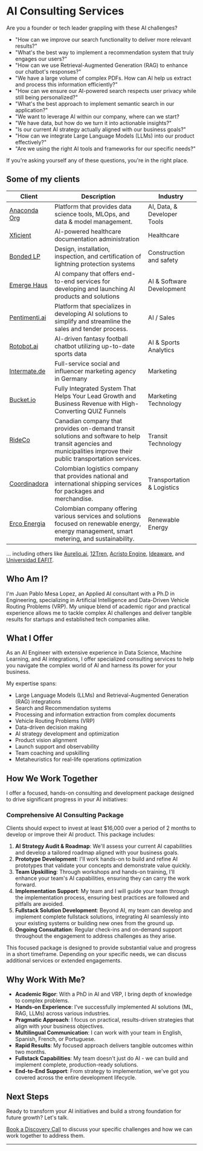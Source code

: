 # AI Consulting Services

Are you a founder or tech leader grappling with these AI challenges?

- "How can we improve our search functionality to deliver more relevant results?"
- "What's the best way to implement a recommendation system that truly engages our users?"
- "How can we use Retrieval-Augmented Generation (RAG) to enhance our chatbot's responses?"
- "We have a large volume of complex PDFs. How can AI help us extract and process this information efficiently?"
- "How can we ensure our AI-powered search respects user privacy while still being personalized?"
- "What's the best approach to implement semantic search in our application?"
- "We want to leverage AI within our company, where can we start?
- "We have data, but how do we turn it into actionable insights?"
- "Is our current AI strategy actually aligned with our business goals?"
- "How can we integrate Large Language Models (LLMs) into our product effectively?"
- "Are we using the right AI tools and frameworks for our specific needs?"

If you're asking yourself any of these questions, you're in the right place.

## Some of my clients

| Client                                        | Description                                                                                                                 | Industry              |
|-----------------------------------------------|-----------------------------------------------------------------------------------------------------------------------------|-----------------------|
| [Anaconda Org](https://anaconda.org/)        | Platform that provides data science tools, MLOps, and data & model management.                         | AI, Data, & Developer Tools|
| [Xficient](https://xficient.com/)        | AI-powered healthcare documentation administration                    | Healthcare|
| [Bonded LP](https://www.bondedlp.com/)        | Design, installation, inspection, and certification of lightning protection systems                                              | Construction and safety|
| [Emerge Haus](https://www.emerge.haus/)       | AI company that offers end-to-end services for developing and launching AI products and solutions                           | AI & Software Development                   |
| [Pentimenti.ai](https://www.pentimenti.ai/)    | Platform that specializes in developing AI solutions to simplify and streamline the sales and tender process.  | AI / Sales            |
| [Rotobot.ai](https://rotobot.ai/)              | AI-driven fantasy football chatbot utilizing up-to-date sports data                                                        | AI & Sports Analytics     |
| [Intermate.de](https://www.intermate.de/)      | Full-service social and influencer marketing agency in Germany                                                             | Marketing                 |
| [Bucket.io](https://bucket.io/3/)              | Fully Integrated System That Helps Your Lead Growth and Business Revenue with High-Converting QUIZ Funnels                   | Marketing Technology  |
| [RideCo](https://www.rideco.com/)              | Canadian company that provides on-demand transit solutions and software to help transit agencies and municipalities improve their public transportation services. | Transit Technology    |
| [Coordinadora](https://coordinadora.com/)      | Colombian logistics company that provides national and international shipping services for packages and merchandise.          | Transportation & Logistics             |
| [Erco Energia](https://erco.energy/co)         | Colombian company offering various services and solutions focused on renewable energy, energy management, smart metering, and sustainability. | Renewable Energy      |

... including others like [Aurelio.ai](https://www.aurelio.ai/), [12Tren](https://12tren.com/), [Acristo Engine](https://acristoengine.com/), [Ideaware](https://ideaware.co/), and [Universidad EAFIT](https://www.eafit.edu.co/).

## Who Am I?

I'm Juan Pablo Mesa Lopez, an Applied AI consultant with a Ph.D in Engineering, specializing in Artificial Intelligence and Data-Driven Vehicle Routing Problems (VRP). My unique blend of academic rigor and practical experience allows me to tackle complex AI challenges and deliver tangible results for startups and established tech companies alike.

## What I Offer

As an AI Engineer with extensive experience in Data Science, Machine Learning, and AI integrations, I offer specialized consulting services to help you navigate the complex world of AI and harness its power for your business.

My expertise spans:

- Large Language Models (LLMs) and Retrieval-Augmented Generation (RAG) integrations
- Search and Recommendation systems
- Processing and information extraction from complex documents
- Vehicle Routing Problems (VRP)
- Data-driven decision making
- AI strategy development and optimization
- Product vision alignment
- Launch support and observability
- Team coaching and upskilling
- Metaheuristics for real-life operations optimization


## How We Work Together

I offer a focused, hands-on consulting and development package designed to drive significant progress in your AI initiatives:

### Comprehensive AI Consulting Package

Clients should expect to invest at least $16,000 over a period of 2 months to develop or improve their AI product. This package includes:

1. **AI Strategy Audit & Roadmap**: We'll assess your current AI capabilities and develop a tailored roadmap aligned with your business goals.
2. **Prototype Development**: I'll work hands-on to build and refine AI prototypes that validate your concepts and demonstrate value quickly.
3. **Team Upskilling**: Through workshops and hands-on training, I'll enhance your team's AI capabilities, ensuring they can carry the work forward.
4. **Implementation Support**: My team and I will guide your team through the implementation process, ensuring best practices are followed and pitfalls are avoided.
5. **Fullstack Solution Development**: Beyond AI, my team can develop and implement complete fullstack solutions, integrating AI seamlessly into your existing systems or building new ones from the ground up.
6. **Ongoing Consultation**: Regular check-ins and on-demand support throughout the engagement to address challenges as they arise.

This focused package is designed to provide substantial value and progress in a short timeframe. Depending on your specific needs, we can discuss additional services or extended engagements.

## Why Work With Me?

- **Academic Rigor**: With a PhD in AI and VRP, I bring depth of knowledge to complex problems.
- **Hands-on Experience**: I've successfully implemented AI solutions (ML, RAG, LLMs) across various industries.
- **Pragmatic Approach**: I focus on practical, results-driven strategies that align with your business objectives.
- **Multilingual Communication**: I can work with your team in English, Spanish, French, or Portuguese.
- **Rapid Results**: My focused approach delivers tangible outcomes within two months.
- **Fullstack Capabilities**: My team doesn't just do AI - we can build and implement complete, production-ready solutions.
- **End-to-End Support**: From strategy to implementation, we've got you covered across the entire development lifecycle.

## Next Steps

Ready to transform your AI initiatives and build a strong foundation for future growth? Let's talk. 

[Book a Discovery Call](mailto:mesax1@gmail.com) to discuss your specific challenges and how we can work together to address them.

---